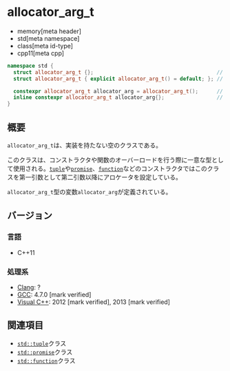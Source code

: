 # allocator_arg_t
* memory[meta header]
* std[meta namespace]
* class[meta id-type]
* cpp11[meta cpp]

```cpp
namespace std {
  struct allocator_arg_t {};                                        // (1) C++11
  struct allocator_arg_t { explicit allocator_arg_t() = default; }; // (1) C++17

  constexpr allocator_arg_t allocator_arg = allocator_arg_t();      // (2) C++11
  inline constexpr allocator_arg_t allocator_arg{};                 // (2) C++17
}
```

## 概要
`allocator_arg_t`は、実装を持たない空のクラスである。

このクラスは、コンストラクタや関数のオーバーロードを行う際に一意な型として使用される。[`tuple`](/reference/tuple/tuple.md)や[`promise`](/reference/future/promise.md)、[`function`](/reference/functional/function.md)などのコンストラクタではこのクラスを第一引数として第二引数以降にアロケータを設定している。

`allocator_arg_t`型の変数`allocator_arg`が定義されている。


## バージョン
### 言語
- C++11

### 処理系
- [Clang](/implementation.md#clang): ?
- [GCC](/implementation.md#gcc): 4.7.0 [mark verified]
- [Visual C++](/implementation.md#visual_cpp): 2012 [mark verified], 2013 [mark verified]

## 関連項目
- [`std::tuple`](/reference/tuple/tuple.md)クラス
- [`std::promise`](/reference/future/promise.md)クラス
- [`std::function`](/reference/functional/function.md)クラス

